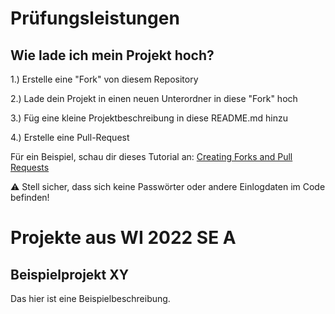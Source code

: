 # Prüfungsleistungen

## Wie lade ich mein Projekt hoch?

1.) Erstelle eine "Fork" von diesem Repository

2.) Lade dein Projekt in einen neuen Unterordner in diese "Fork" hoch

3.) Füg eine kleine Projektbeschreibung in diese README.md hinzu

4.) Erstelle eine Pull-Request

Für ein Beispiel, schau dir dieses Tutorial an: [Creating Forks and Pull Requests](https://www.youtube.com/watch?v=nT8KGYVurIU&ab_channel=TheCodex)

:warning: Stell sicher, dass sich keine Passwörter oder andere Einlogdaten im Code befinden!

# Projekte aus WI 2022 SE A

## Beispielprojekt XY

Das hier ist eine Beispielbeschreibung. 